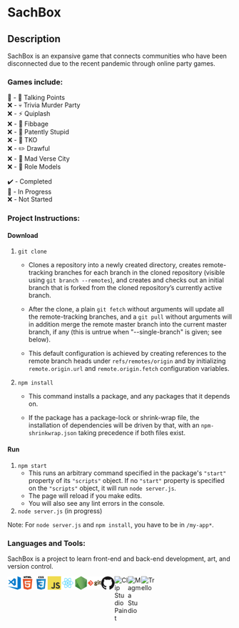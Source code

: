 # SachBox

## Description
SachBox is an expansive game that connects communities who have been disconnected due to the recent pandemic through online party games.

### Games include:
🚧 - 📣 Talking Points  
❌ - 💀 Trivia Murder Party  
❌ - ⚡ Quiplash  
❌ - 🙊 Fibbage  
❌ - 🍆 Patently Stupid  
❌ - 👕 TKO  
❌ - ✏️ Drawful  
❌ - 👄 Mad Verse City  
❌ - 👥 Role Models  

✔️ - Completed  
🚧 - In Progress  
❌ - Not Started

### Project Instructions:  
#### Download
1. `git clone`
	-  Clones a repository into a newly created directory, creates remote-tracking branches for each branch in the cloned repository (visible using  `git branch --remotes`), and creates and checks out an initial branch that is forked from the cloned repository’s currently active branch.

	- After the clone, a plain  `git fetch`  without arguments will update all the remote-tracking branches, and a  `git pull`  without arguments will in addition merge the remote master branch into the current master branch, if any (this is untrue when "--single-branch" is given; see below).

	- This default configuration is achieved by creating references to the remote branch heads under  `refs/remotes/origin`  and by initializing  `remote.origin.url`  and  `remote.origin.fetch`  configuration variables.
2. `npm install`
	- This command installs a package, and any packages that it depends on.  

	- If the package has a package-lock or shrink-wrap file, the installation of dependencies will be driven by that, with an `npm-shrinkwrap.json` taking precedence if both files exist.

#### Run
1. `npm start`
	- This runs an arbitrary command specified in the package's `"start"` property of its `"scripts"` object. If no `"start"` property is specified on the `"scripts"` object, it will run `node server.js`.
	- The page will reload if you make edits. 
	- You will also see any lint errors in the console.
2. `node server.js` (in progress)

Note: For `node server.js` and `npm install`, you have to be in `/my-app*`.

### Languages and Tools:
SachBox is a project to learn front-end and back-end development, art, and version control.

<img align="left" alt="Visual Studio Code" width="30px" src="https://raw.githubusercontent.com/github/explore/80688e429a7d4ef2fca1e82350fe8e3517d3494d/topics/visual-studio-code/visual-studio-code.png" />

<img align="left" alt="HTML5" width="30px" src="https://raw.githubusercontent.com/github/explore/80688e429a7d4ef2fca1e82350fe8e3517d3494d/topics/html/html.png" />

<img align="left" alt="CSS3" width="30px" src="https://raw.githubusercontent.com/github/explore/80688e429a7d4ef2fca1e82350fe8e3517d3494d/topics/css/css.png" />

<img align="left" alt="JavaScript" width="30px" src="https://raw.githubusercontent.com/github/explore/80688e429a7d4ef2fca1e82350fe8e3517d3494d/topics/javascript/javascript.png" />

<img align="left" alt="React" width="30px" src="https://raw.githubusercontent.com/github/explore/80688e429a7d4ef2fca1e82350fe8e3517d3494d/topics/react/react.png" />

<img align="left" alt="NodeJS" width="30px" src="https://raw.githubusercontent.com/github/explore/80688e429a7d4ef2fca1e82350fe8e3517d3494d/topics/nodejs/nodejs.png" />

<img align="left" alt="Git" width="30px" src="https://raw.githubusercontent.com/github/explore/80688e429a7d4ef2fca1e82350fe8e3517d3494d/topics/git/git.png" />

<img align="left" alt="GitHub" width="30px" src="https://raw.githubusercontent.com/github/explore/78df643247d429f6cc873026c0622819ad797942/topics/github/github.png" />

<img align="left" alt="Clip Studio Paint" width="30px" src="https://is4-ssl.mzstatic.com/image/thumb/Purple114/v4/f3/bc/0e/f3bc0ef0-afca-25cf-c70e-6557d5232c6c/source/512x512bb.jpg" />

<img align="left" alt="Magma Studio" width="30px" src="https://pbs.twimg.com/profile_images/1300944557555757062/SbiJbgrp_400x400.jpg" />

<img align="left" alt="Trello" width="30px" src="https://i.pinimg.com/280x280_RS/0f/b8/e6/0fb8e676a1cd0eae9b0f7ea862c40f93.jpg" />
